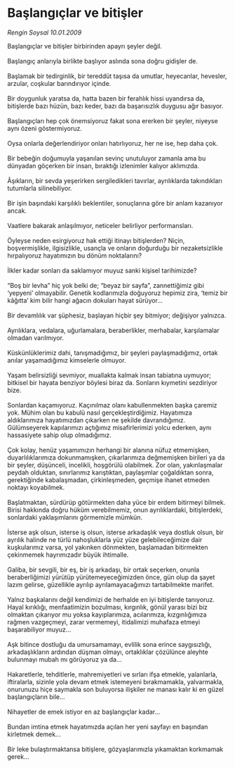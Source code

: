 # Başlangıçlar ve bitişler

*Rengin Soysal 10.01.2009*

<div class="taraf_structure_2col_1zq">
<div class="margen_n">



 <p>Başlangıçlar ve bitişler birbirinden apayrı şeyler değil. <br/><br/>Başlangıç anlarıyla birlikte başlıyor aslında sona doğru gidişler de. <br/><br/>Başlamak bir tedirginlik, bir tereddüt taşısa da umutlar, heyecanlar, hevesler, arzular, coşkular barındırıyor içinde. <br/><br/>Bir doygunluk yaratsa da, hatta bazen bir ferahlık hissi uyandırsa da, bitişlerde bazı hüzün, bazı keder, bazı da başarısızlık duygusu ağır basıyor. <br/><br/>Başlangıçları hep çok önemsiyoruz fakat sona ererken bir şeyler, niyeyse aynı özeni göstermiyoruz. <br/><br/>Oysa onlarla değerlendiriyor onları hatırlıyoruz, her ne ise, hep daha çok. <br/><br/>Bir bebeğin doğumuyla yaşanılan sevinç unutuluyor zamanla ama bu dünyadan göçerken bir insan, bıraktığı izlenimler kalıyor aklımızda. <br/><br/>Âşıkların, bir sevda yeşerirken sergiledikleri tavırlar, ayrılıklarda takındıkları tutumlarla silinebiliyor. <br/><br/>Bir işin başındaki karşılıklı beklentiler, sonuçlarına göre bir anlam kazanıyor ancak. <br/><br/>Vaatlere bakarak anlaşılmıyor, neticeler belirliyor performansları. <br/><br/>Öyleyse neden esirgiyoruz hak ettiği itinayı bitişlerden? Niçin, boşvermişlikle, ilgisizlikle, usançla ve onların doğurduğu bir nezaketsizlikle hırpalıyoruz hayatımızın bu dönüm noktalarını? <br/><br/>İlkler kadar sonları da saklamıyor muyuz sanki kişisel tarihimizde? <br/><br/>“Boş bir levha” hiç yok belki de; “beyaz bir sayfa”, zannettiğimiz gibi ‘yepyeni’ olmayabilir. Genetik kodlarımızla doğuyoruz hepimiz zira, ‘temiz bir kâğıtta’ kim bilir hangi ağacın dokuları hayat sürüyor... <br/><br/>Bir devamlılık var şüphesiz, başlayan hiçbir şey bitmiyor; değişiyor yalnızca. <br/><br/>Ayrılıklara, vedalara, uğurlamalara, beraberlikler, merhabalar, karşılamalar olmadan varılmıyor. <br/><br/>Küskünlüklerimiz dahi, tanışmadığımız, bir şeyleri paylaşmadığımız, ortak anılar yaşamadığımız kimselerle olmuyor. <br/><br/>Yaşam belirsizliği sevmiyor, muallakta kalmak insan tabiatına uymuyor; bitkisel bir hayata benziyor böylesi biraz da. Sonların kıymetini sezdiriyor bize. <br/><br/>Sonlardan kaçamıyoruz. Kaçınılmaz olanı kabullenmekten başka çaremiz yok. Mühim olan bu kabulü nasıl gerçekleştirdiğimiz. Hayatımıza aldıklarımıza hayatımızdan çıkarken ne şekilde davrandığımız. Gülümseyerek kapılarımızı açtığımız misafirlerimizi yolcu ederken, aynı hassasiyete sahip olup olmadığımız. <br/><br/>Çok kolay, henüz yaşamımızın herhangi bir alanına nüfuz etmemişken, duyarlılıklarımıza dokunmamışken, çıkarlarımıza değmemişken birileri ya da bir şeyler, düşünceli, incelikli, hoşgörülü olabilmek. Zor olan, yakınlaşmalar peydah olduktan, sınırlarımız karıştıktan, paylaşımlar çoğaldıktan sonra, gerektiğinde kabalaşmadan, çirkinleşmeden, geçmişe ihanet etmeden noktayı koyabilmek. <br/><br/>Başlatmaktan, sürdürüp götürmekten daha yüce bir erdem bitirmeyi bilmek. Birisi hakkında doğru hüküm verebilmemiz, onun ayrılıklardaki, bitişlerdeki, sonlardaki yaklaşımlarını görmemizle mümkün. <br/><br/>İsterse aşk olsun, isterse iş olsun, isterse arkadaşlık veya dostluk olsun, bir ayrılık halinde ne türlü nahoşluklarla yüz yüze gelebileceğimize dair kuşkularımız varsa, yol yakınken dönmekten, başlamadan bitirmekten çekinmemek hayrımızadır büyük ihtimalle. <br/><br/>Galiba, bir sevgili, bir eş, bir iş arkadaşı, bir ortak seçerken, onunla beraberliğimizi yürütüp yürütemeyeceğimizden önce, gün olup da şayet lazım gelirse, güzellikle ayrılıp ayrılamayacağımızı tartabilmekte marifet. <br/><br/>Yalnız başkalarını değil kendimizi de herhalde en iyi bitişlerde tanıyoruz. Hayal kırıklığı, menfaatimizin bozulması, kırgınlık, gönül yarası bizi biz olmaktan çıkarıyor mu yoksa kayıplarımıza, acılarımıza, kızgınlığımıza rağmen vazgeçmeyi, zarar vermemeyi, itidalimizi muhafaza etmeyi başarabiliyor muyuz... <br/><br/>Aşk bitince dostluğu da umursamamayı, evlilik sona erince saygısızlığı, arkadaşlıkların ardından düşman olmayı, ortaklıklar çözülünce aleyhte bulunmayı mubah mı görüyoruz ya da... <br/><br/>Hakaretlerle, tehditlerle, mahremiyetleri ve sırları ifşa etmekle, yalanlarla, iftiralarla, sizinle yola devam etmek istemeyeni bırakmamakla, yalvarmakla, onurunuzu hiçe saymakla son buluyorsa ilişkiler ne manası kalır ki en güzel başlangıçların bile... <br/><br/>Nihayetler de emek istiyor en az başlangıçlar kadar... <br/><br/>Bundan imtina etmek hayatımızda açılan her yeni sayfayı en başından kirletmek demek... <br/><br/>Bir leke bulaştırmaktansa bitişlere, gözyaşlarımızla yıkamaktan korkmamak gerek...</p>

<br/>


<div id="taraf_not">
</div>

</div>


</div>
